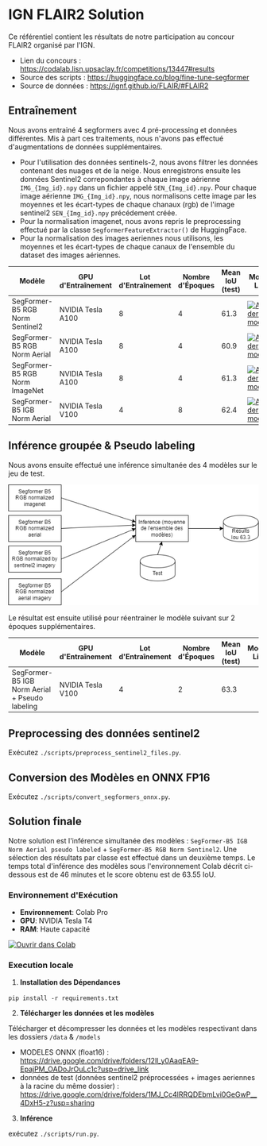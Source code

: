 # IGN FLAIR2 Solution
Ce référentiel contient les résultats de notre participation au concour FLAIR2 organisé par l'IGN.
- Lien du concours : https://codalab.lisn.upsaclay.fr/competitions/13447#results
- Source des scripts : https://huggingface.co/blog/fine-tune-segformer
- Source de données : https://ignf.github.io/FLAIR/#FLAIR2


## Entraînement
Nous avons entrainé 4 segformers avec 4 pré-processing et données différentes. Mis à part ces traitements, nous n'avons pas effectué d'augmentations de données supplémentaires.
- Pour l'utilisation des données sentinels-2, nous avons filtrer les données contenant des nuages et de la neige. Nous enregistrons ensuite les données Sentinel2 correpondantes à chaque image aérienne `IMG_{Img_id}.npy` dans un fichier appelé `SEN_{Img_id}.npy`. Pour chaque image aérienne `IMG_{Img_id}.npy`, nous normalisons cette image par les moyennes et les écart-types de chaque chanaux (rgb) de l'image sentinel2 `SEN_{Img_id}.npy` précédement créée.
- Pour la normalisation imagenet, nous avons repris le preprocessing effectué par la classe `SegformerFeatureExtractor()` de HuggingFace.
- Pour la normalisation des images aeriennes nous utilisons, les moyennes et les écart-types de chaque canaux de l'ensemble du dataset des images aériennes.

| Modèle                           | GPU d'Entraînement  | Lot d'Entraînement | Nombre d'Époques | Mean IoU (test)  | Models Link      | Training Script  |
|----------------------------------|---------------------|--------------------|------------------|------------------|------------------|------------------|
| SegFormer-B5 RGB Norm Sentinel2  | NVIDIA Tesla A100   | 8                  | 4                | 61.3             | [![Accéder aux modèles](https://img.shields.io/badge/Mod%C3%A8les-Google%20Drive-blue.svg)](https://drive.google.com/drive/folders/1GfI5OwrInzdMz--_VC0jY5AU13bxRJoy?usp=sharing)                 | [![Ouvrir dans Colab](https://colab.research.google.com/assets/colab-badge.svg)](https://colab.research.google.com/drive/17Cwkb2vIiXiXxhZaZ-98Cuusne_mp4KX?authuser=1#scrollTo=LDZvoduQLNjI)                |
| SegFormer-B5 RGB Norm Aerial     | NVIDIA Tesla A100   | 8                  | 4                | 60.9             | [![Accéder aux modèles](https://img.shields.io/badge/Mod%C3%A8les-Google%20Drive-blue.svg)](https://drive.google.com/drive/folders/1junYUKA64swtwad9nbaoZu4XmBNIxokL?usp=sharing)                 |  [![Ouvrir dans Colab](https://colab.research.google.com/assets/colab-badge.svg)](https://drive.google.com/file/d/1vaW6pay46K9XxLYSEpFls2qeoUB6au-1/view?usp=sharing)                |
| SegFormer-B5 RGB Norm ImageNet   | NVIDIA Tesla A100   | 8                  | 4                | 61.3             | [![Accéder aux modèles](https://img.shields.io/badge/Mod%C3%A8les-Google%20Drive-blue.svg)](https://drive.google.com/drive/folders/1lDq9hhcJs7mtmbt3f4zY7NlSDlcfQDi5?usp=sharing)                 | [![Ouvrir dans Colab](https://colab.research.google.com/assets/colab-badge.svg)](https://drive.google.com/file/d/1djvqk9nXSqIc4dh_lwyKnAp9gZUQIMSf/view?usp=sharing)                 |
| SegFormer-B5 IGB Norm Aerial     | NVIDIA Tesla V100   | 4                  | 8                | 62.4             | [![Accéder aux modèles](https://img.shields.io/badge/Mod%C3%A8les-Google%20Drive-blue.svg)](https://drive.google.com/drive/folders/1G03xSQaqoy5gk2hFouCcfZIIf8Sqbc65?usp=sharing) |[![Ouvrir dans Colab](https://colab.research.google.com/assets/colab-badge.svg)](https://drive.google.com/file/d/17Cwkb2vIiXiXxhZaZ-98Cuusne_mp4KX/view?usp=sharing)               |



## Inférence groupée & Pseudo labeling

Nous avons ensuite effectué une inférence simultanée des 4 modèles sur le jeu de test.

![Modèles ensemblistes](https://raw.githubusercontent.com/alanent/flair2_ign_2nd_place/main/assets/ensemble_models.png)

Le résultat est ensuite utilisé pour réentrainer le modèle suivant sur 2 époques supplémentaires.

| Modèle                                            | GPU d'Entraînement  | Lot d'Entraînement | Nombre d'Époques | Mean IoU (test)  | Models Link      | Colab Link       |
|---------------------------------------------------|---------------------|--------------------|------------------|------------------|------------------|------------------|
| SegFormer-B5 IGB Norm Aerial + Pseudo labeling    | NVIDIA Tesla V100   | 4                  | 2                | 63.3             |                   | [![Ouvrir dans Colab](https://colab.research.google.com/assets/colab-badge.svg)](https://drive.google.com/file/d/14QWUJzTqbJfjtE54587aJbLenawV-7Lm/view?usp=sharing)                   |


## Preprocessing des données sentinel2

Exécutez `./scripts/preprocess_sentinel2_files.py`.


## Conversion des Modèles en ONNX FP16

Exécutez `./scripts/convert_segformers_onnx.py`.


## Solution finale

Notre solution est l'inférence simultanée des modèles : `SegFormer-B5 IGB Norm Aerial pseudo labeled` + `SegFormer-B5 RGB Norm Sentinel2`. Une sélection des résultats par classe est effectué dans un deuxième temps. Le temps total d'inférence des modèles sous l'environnement Colab décrit ci-dessous est de 46 minutes et le score obtenu est de 63.55 IoU. 


### Environnement d'Exécution

- **Environnement**: Colab Pro
- **GPU**: NVIDIA Tesla T4
- **RAM**: Haute capacité

[![Ouvrir dans Colab](https://colab.research.google.com/assets/colab-badge.svg)](https://drive.google.com/file/d/1mM4oTfXj6wthzVneihG-BHHI800BOz_M/view?usp=sharing)

### Execution locale

1. **Installation des Dépendances**

`pip install -r requirements.txt`


2. **Télécharger les données et les modèles**

Télécharger et décompresser les données et les modèles respectivant dans les dossiers `/data` & `/models` 
- MODELES ONNX (float16) : https://drive.google.com/drive/folders/12ll_y0AaqEA9-EpajPM_OADoJrOuLc1c?usp=drive_link
- données de test (données sentinel2 préprocessées + images aeriennes à la racine du même dossier) : https://drive.google.com/drive/folders/1MJ_Cc4lRRQDEbmLvi0GeGwP__4DxH5-z?usp=sharing
  
3. **Inférence**

 exécutez `./scripts/run.py`.




